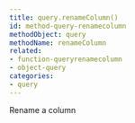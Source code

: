 ```yaml
---
title: query.renameColumn()
id: method-query-renamecolumn
methodObject: query
methodName: renameColumn
related:
- function-queryrenamecolumn
- object-query
categories:
- query
---
```


Rename a column